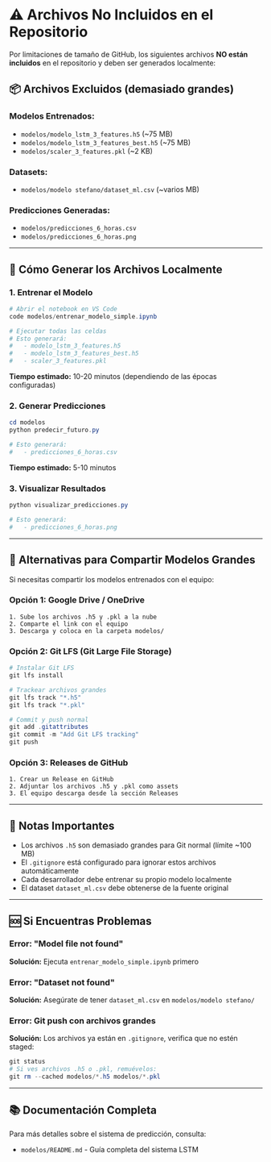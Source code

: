 # ⚠️ Archivos No Incluidos en el Repositorio

Por limitaciones de tamaño de GitHub, los siguientes archivos **NO están incluidos** en el repositorio y deben ser generados localmente:

## 📦 Archivos Excluidos (demasiado grandes)

### Modelos Entrenados:
- `modelos/modelo_lstm_3_features.h5` (~75 MB)
- `modelos/modelo_lstm_3_features_best.h5` (~75 MB)
- `modelos/scaler_3_features.pkl` (~2 KB)

### Datasets:
- `modelos/modelo stefano/dataset_ml.csv` (~varios MB)

### Predicciones Generadas:
- `modelos/predicciones_6_horas.csv`
- `modelos/predicciones_6_horas.png`

---

## 🚀 Cómo Generar los Archivos Localmente

### 1. Entrenar el Modelo

```powershell
# Abrir el notebook en VS Code
code modelos/entrenar_modelo_simple.ipynb

# Ejecutar todas las celdas
# Esto generará:
#   - modelo_lstm_3_features.h5
#   - modelo_lstm_3_features_best.h5
#   - scaler_3_features.pkl
```

**Tiempo estimado:** 10-20 minutos (dependiendo de las épocas configuradas)

### 2. Generar Predicciones

```powershell
cd modelos
python predecir_futuro.py

# Esto generará:
#   - predicciones_6_horas.csv
```

**Tiempo estimado:** 5-10 minutos

### 3. Visualizar Resultados

```powershell
python visualizar_predicciones.py

# Esto generará:
#   - predicciones_6_horas.png
```

---

## 💾 Alternativas para Compartir Modelos Grandes

Si necesitas compartir los modelos entrenados con el equipo:

### Opción 1: Google Drive / OneDrive
```
1. Sube los archivos .h5 y .pkl a la nube
2. Comparte el link con el equipo
3. Descarga y coloca en la carpeta modelos/
```

### Opción 2: Git LFS (Git Large File Storage)
```powershell
# Instalar Git LFS
git lfs install

# Trackear archivos grandes
git lfs track "*.h5"
git lfs track "*.pkl"

# Commit y push normal
git add .gitattributes
git commit -m "Add Git LFS tracking"
git push
```

### Opción 3: Releases de GitHub
```
1. Crear un Release en GitHub
2. Adjuntar los archivos .h5 y .pkl como assets
3. El equipo descarga desde la sección Releases
```

---

## 📝 Notas Importantes

- Los archivos `.h5` son demasiado grandes para Git normal (límite ~100 MB)
- El `.gitignore` está configurado para ignorar estos archivos automáticamente
- Cada desarrollador debe entrenar su propio modelo localmente
- El dataset `dataset_ml.csv` debe obtenerse de la fuente original

---

## 🆘 Si Encuentras Problemas

### Error: "Model file not found"
**Solución:** Ejecuta `entrenar_modelo_simple.ipynb` primero

### Error: "Dataset not found"
**Solución:** Asegúrate de tener `dataset_ml.csv` en `modelos/modelo stefano/`

### Error: Git push con archivos grandes
**Solución:** Los archivos ya están en `.gitignore`, verifica que no estén staged:
```powershell
git status
# Si ves archivos .h5 o .pkl, remuévelos:
git rm --cached modelos/*.h5 modelos/*.pkl
```

---

## 📚 Documentación Completa

Para más detalles sobre el sistema de predicción, consulta:
- `modelos/README.md` - Guía completa del sistema LSTM
